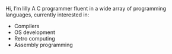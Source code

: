 Hi, I’m lilly
A C programmer fluent in a wide array of programming languages, currently interested in:

- Compilers
- OS development
- Retro computing
- Assembly programming

<!---
nonmasc-lilly/nonmasc-lilly is a ✨ special ✨ repository because its `README.md` (this file) appears on your GitHub profile.
You can click the Preview link to take a look at your changes.
--->
